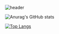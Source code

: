 ![header](https://capsule-render.vercel.app/api?type=wave&color=auto&height=300&section=header&text=AnGeeHwan&fontSize=90)


![Anurag's GitHub stats](https://github-readme-stats.vercel.app/api?username=AnGeeHwan&show_icons=true&theme=radical)

[![Top Langs](https://github-readme-stats.vercel.app/api/top-langs/?username=AnGeeHwan&layout=compact)](https://github.com/anuraghazra/github-readme-stats)

<!-- [![Solved.ac Profile](http://mazassumnida.wtf/api/v2/generate_badge?boj=rlghks9252)](https://solved.ac/rlghks9252/) -->

<!--
**AnGeeHwan/AnGeeHwan** is a ✨ _special_ ✨ repository because its `README.md` (this file) appears on your GitHub profile.

Here are some ideas to get you started:

- 🔭 I’m currently working on ...
- 🌱 I’m currently learning ...
- 👯 I’m looking to collaborate on ...
- 🤔 I’m looking for help with ...
- 💬 Ask me about ...
- 📫 How to reach me: ...
- 😄 Pronouns: ...
- ⚡ Fun fact: ...
-->
